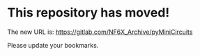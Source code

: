 # This repository has moved!

The new URL is: https://gitlab.com/NF6X_Archive/pyMiniCircuits

Please update your bookmarks.
